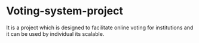 # Voting-system-project
It is a project which is designed to facilitate online voting for institutions and it can be used by individual its scalable.
